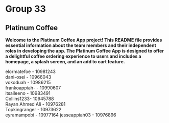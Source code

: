 # Group 33
## Platinum Coffee
**Welcome to the Platinum Coffee App project! This README file provides essential information about the team members and their independent roles in developing the app. The Platinum Coffee App is designed to offer a delightful coffee ordering experience to users and includes a homepage, a splash screen, and an add to cart feature.**

 elormatefoe - 10981243 <br/>
dani-osei - 10966043 <br/>
vokoduah - 10986215 <br/>
frankoappiah- - 10990607 <br/>
itsaileeno - 10983491 <br/>
Collins1233- 10945788 <br/>
Rayan Ahmed Ali - 10976281 <br/>
Topkingranger - 10973622 <br/>
eyramampobi - 10977164
jesseappiah03 - 10976896
